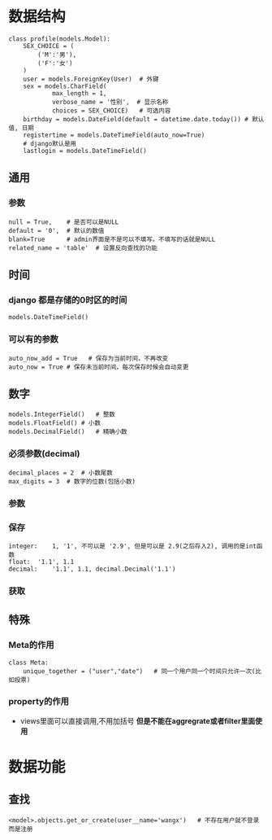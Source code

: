 # 数据结构
    class profile(models.Model):
        SEX_CHOICE = (
            ('M':'男'),
            ('F':'女')
        )
        user = models.ForeignKey(User)  # 外键
        sex = models.CharField(
                max_length = 1,
                verbose_name = '性别',  # 显示名称
                choices = SEX_CHOICE)   # 可选内容
        birthday = models.DateField(default = datetime.date.today()) # 默认值, 日期
        registertime = models.DateTimeField(auto_now=True)
        # django默认是用
        lastlogin = models.DateTimeField()

## 通用
### 参数
    null = True,    # 是否可以是NULL
    default = '0',  # 默认的数值
    blank=True      # admin界面是不是可以不填写。不填写的话就是NULL
    related_name = 'table'  # 设置反向查找的功能

## 时间  
### django 都是存储的0时区的时间  
    models.DateTimeField()  
### 可以有的参数
    auto_now_add = True   # 保存为当前时间，不再改变
    auto_now = True # 保存未当前时间，每次保存时候会自动变更

## 数字
    models.IntegerField()   # 整数
    models.FloatField() # 小数
    models.DecimalField()   # 精确小数
### 必须参数(decimal)
    decimal_places = 2  # 小数尾数
    max_digits = 3  # 数字的位数(包括小数)
### 参数
### 保存
    integer:    1, '1', 不可以是 '2.9', 但是可以是 2.9(之后存入2), 调用的是int函数
    float:  '1.1', 1.1
    decimal:    '1.1', 1.1, decimal.Decimal('1.1')
### 获取

## 特殊
### Meta的作用
    class Meta:
        unique_together = ("user","date")   # 同一个用户同一个时间只允许一次(比如投票)
### property的作用
* views里面可以直接调用,不用加括号
**但是不能在aggregrate或者filter里面使用**

# 数据功能
## 查找
    <model>.objects.get_or_create(user__name='wangx')   # 不存在用户就不登录而是注册
